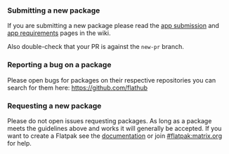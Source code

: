 ### Submitting a new package

If you are submitting a new package please read the [app submission](https://github.com/flathub/flathub/wiki/App-Submission) and [app requirements](https://github.com/flathub/flathub/wiki/App-Requirements) pages in the wiki.

Also double-check that your PR is against the `new-pr` branch.

### Reporting a bug on a package

Please open bugs for packages on their respective repositories you can search for them here: https://github.com/flathub

### Requesting a new package

Please do not open issues requesting packages. As long as a package meets the guidelines above and works it will
generally be accepted. If you want to create a Flatpak see the [documentation](https://flatpak.readthedocs.io/en/latest/)
or join [#flatpak:matrix.org](https://matrix.to/#/#flatpak:matrix.org) for help.
